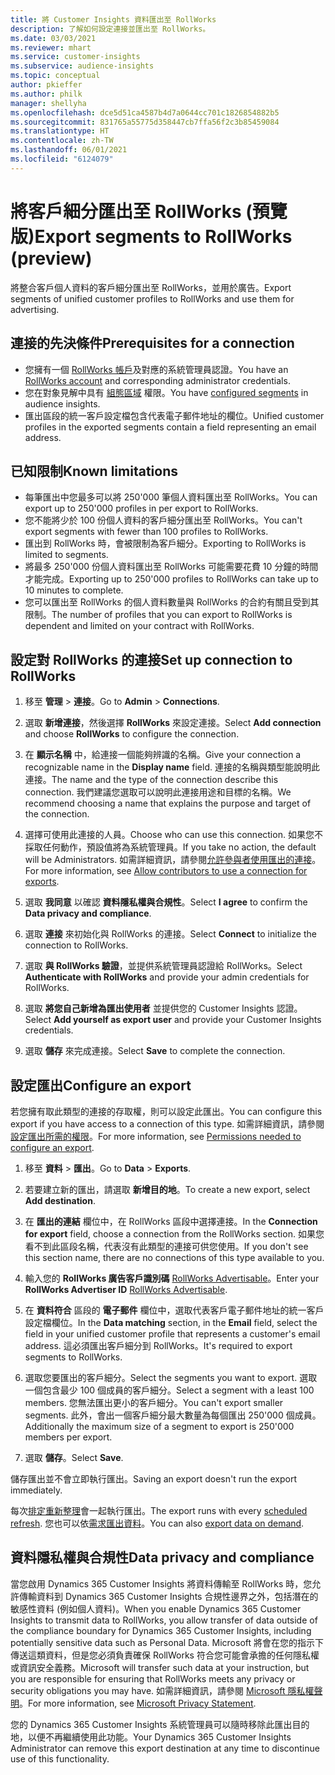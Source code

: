 ```yaml
---
title: 將 Customer Insights 資料匯出至 RollWorks
description: 了解如何設定連接並匯出至 RollWorks。
ms.date: 03/03/2021
ms.reviewer: mhart
ms.service: customer-insights
ms.subservice: audience-insights
ms.topic: conceptual
author: pkieffer
ms.author: philk
manager: shellyha
ms.openlocfilehash: dce5d51ca4587b4d7a0644cc701c1826854882b5
ms.sourcegitcommit: 831765a55775d358447cb7ffa56f2c3b85459084
ms.translationtype: HT
ms.contentlocale: zh-TW
ms.lasthandoff: 06/01/2021
ms.locfileid: "6124079"
---
```

# <a name="export-segments-to-rollworks-preview"></a><span data-ttu-id="7a152-103">將客戶細分匯出至 RollWorks (預覽版)</span><span class="sxs-lookup"><span data-stu-id="7a152-103">Export segments to RollWorks (preview)</span></span>

<span data-ttu-id="7a152-104">將整合客戶個人資料的客戶細分匯出至 RollWorks，並用於廣告。</span><span class="sxs-lookup"><span data-stu-id="7a152-104">Export segments of unified customer profiles to RollWorks and use them for advertising.</span></span> 

## <a name="prerequisites-for-a-connection"></a><span data-ttu-id="7a152-105">連接的先決條件</span><span class="sxs-lookup"><span data-stu-id="7a152-105">Prerequisites for a connection</span></span>

-   <span data-ttu-id="7a152-106">您擁有一個 [RollWorks 帳戶](https://www.rollworks.com/)及對應的系統管理員認證。</span><span class="sxs-lookup"><span data-stu-id="7a152-106">You have an [RollWorks account](https://www.rollworks.com/) and corresponding administrator credentials.</span></span>
-   <span data-ttu-id="7a152-107">您在對象見解中具有 [組態區域](segments.md) 權限。</span><span class="sxs-lookup"><span data-stu-id="7a152-107">You have [configured segments](segments.md) in audience insights.</span></span>
-   <span data-ttu-id="7a152-108">匯出區段的統一客戶設定檔包含代表電子郵件地址的欄位。</span><span class="sxs-lookup"><span data-stu-id="7a152-108">Unified customer profiles in the exported segments contain a field representing an email address.</span></span>

## <a name="known-limitations"></a><span data-ttu-id="7a152-109">已知限制</span><span class="sxs-lookup"><span data-stu-id="7a152-109">Known limitations</span></span>

- <span data-ttu-id="7a152-110">每筆匯出中您最多可以將 250'000 筆個人資料匯出至 RollWorks。</span><span class="sxs-lookup"><span data-stu-id="7a152-110">You can export up to 250'000 profiles in per export to RollWorks.</span></span>
- <span data-ttu-id="7a152-111">您不能將少於 100 份個人資料的客戶細分匯出至 RollWorks。</span><span class="sxs-lookup"><span data-stu-id="7a152-111">You can't export segments with fewer than 100 profiles to RollWorks.</span></span> 
- <span data-ttu-id="7a152-112">匯出到 RollWorks 時，會被限制為客戶細分。</span><span class="sxs-lookup"><span data-stu-id="7a152-112">Exporting to RollWorks is limited to segments.</span></span>
- <span data-ttu-id="7a152-113">將最多 250'000 份個人資料匯出至 RollWorks 可能需要花費 10 分鐘的時間才能完成。</span><span class="sxs-lookup"><span data-stu-id="7a152-113">Exporting up to 250'000 profiles to RollWorks can take up to 10 minutes to complete.</span></span> 
- <span data-ttu-id="7a152-114">您可以匯出至 RollWorks 的個人資料數量與 RollWorks 的合約有關且受到其限制。</span><span class="sxs-lookup"><span data-stu-id="7a152-114">The number of profiles that you can export to RollWorks is dependent and limited on your contract with RollWorks.</span></span>

## <a name="set-up-connection-to-rollworks"></a><span data-ttu-id="7a152-115">設定對 RollWorks 的連接</span><span class="sxs-lookup"><span data-stu-id="7a152-115">Set up connection to RollWorks</span></span>

1. <span data-ttu-id="7a152-116">移至 **管理** > **連接**。</span><span class="sxs-lookup"><span data-stu-id="7a152-116">Go to **Admin** > **Connections**.</span></span>

1. <span data-ttu-id="7a152-117">選取 **新增連接**，然後選擇 **RollWorks** 來設定連接。</span><span class="sxs-lookup"><span data-stu-id="7a152-117">Select **Add connection** and choose **RollWorks** to configure the connection.</span></span>

1. <span data-ttu-id="7a152-118">在 **顯示名稱** 中，給連接一個能夠辨識的名稱。</span><span class="sxs-lookup"><span data-stu-id="7a152-118">Give your connection a recognizable name in the **Display name** field.</span></span> <span data-ttu-id="7a152-119">連接的名稱與類型能說明此連接。</span><span class="sxs-lookup"><span data-stu-id="7a152-119">The name and the type of the connection describe this connection.</span></span> <span data-ttu-id="7a152-120">我們建議您選取可以說明此連接用途和目標的名稱。</span><span class="sxs-lookup"><span data-stu-id="7a152-120">We recommend choosing a name that explains the purpose and target of the connection.</span></span>

1. <span data-ttu-id="7a152-121">選擇可使用此連接的人員。</span><span class="sxs-lookup"><span data-stu-id="7a152-121">Choose who can use this connection.</span></span> <span data-ttu-id="7a152-122">如果您不採取任何動作，預設值將為系統管理員。</span><span class="sxs-lookup"><span data-stu-id="7a152-122">If you take no action, the default will be Administrators.</span></span> <span data-ttu-id="7a152-123">如需詳細資訊，請參閱[允許參與者使用匯出的連接](connections.md#allow-contributors-to-use-a-connection-for-exports)。</span><span class="sxs-lookup"><span data-stu-id="7a152-123">For more information, see [Allow contributors to use a connection for exports](connections.md#allow-contributors-to-use-a-connection-for-exports).</span></span>

1. <span data-ttu-id="7a152-124">選取 **我同意** 以確認 **資料隱私權與合規性**。</span><span class="sxs-lookup"><span data-stu-id="7a152-124">Select **I agree** to confirm the **Data privacy and compliance**.</span></span>

1. <span data-ttu-id="7a152-125">選取 **連接** 來初始化與 RollWorks 的連接。</span><span class="sxs-lookup"><span data-stu-id="7a152-125">Select **Connect** to initialize the connection to RollWorks.</span></span>

1. <span data-ttu-id="7a152-126">選取 **與 RollWorks 驗證**，並提供系統管理員認證給 RollWorks。</span><span class="sxs-lookup"><span data-stu-id="7a152-126">Select **Authenticate with RollWorks** and provide your admin credentials for RollWorks.</span></span>

1. <span data-ttu-id="7a152-127">選取 **將您自己新增為匯出使用者** 並提供您的 Customer Insights 認證。</span><span class="sxs-lookup"><span data-stu-id="7a152-127">Select **Add yourself as export user** and provide your Customer Insights credentials.</span></span>

1. <span data-ttu-id="7a152-128">選取 **儲存** 來完成連接。</span><span class="sxs-lookup"><span data-stu-id="7a152-128">Select **Save** to complete the connection.</span></span>

## <a name="configure-an-export"></a><span data-ttu-id="7a152-129">設定匯出</span><span class="sxs-lookup"><span data-stu-id="7a152-129">Configure an export</span></span>

<span data-ttu-id="7a152-130">若您擁有取此類型的連接的存取權，則可以設定此匯出。</span><span class="sxs-lookup"><span data-stu-id="7a152-130">You can configure this export if you have access to a connection of this type.</span></span> <span data-ttu-id="7a152-131">如需詳細資訊，請參閱[設定匯出所需的權限](export-destinations.md#set-up-a-new-export)。</span><span class="sxs-lookup"><span data-stu-id="7a152-131">For more information, see [Permissions needed to configure an export](export-destinations.md#set-up-a-new-export).</span></span>

1. <span data-ttu-id="7a152-132">移至 **資料** > **匯出**。</span><span class="sxs-lookup"><span data-stu-id="7a152-132">Go to **Data** > **Exports**.</span></span>

1. <span data-ttu-id="7a152-133">若要建立新的匯出，請選取 **新增目的地**。</span><span class="sxs-lookup"><span data-stu-id="7a152-133">To create a new export, select **Add destination**.</span></span>

1. <span data-ttu-id="7a152-134">在 **匯出的連結** 欄位中，在 RollWorks 區段中選擇連接。</span><span class="sxs-lookup"><span data-stu-id="7a152-134">In the **Connection for export** field, choose a connection from the RollWorks section.</span></span> <span data-ttu-id="7a152-135">如果您看不到此區段名稱，代表沒有此類型的連接可供您使用。</span><span class="sxs-lookup"><span data-stu-id="7a152-135">If you don't see this section name, there are no connections of this type available to you.</span></span>

1. <span data-ttu-id="7a152-136">輸入您的 **RollWorks 廣告客戶識別碼** [RollWorks Advertisable](https://help.adroll.com/hc/articles/212011838-Advertiser-Profiles)。</span><span class="sxs-lookup"><span data-stu-id="7a152-136">Enter your **RollWorks Advertiser ID** [RollWorks Advertisable](https://help.adroll.com/hc/articles/212011838-Advertiser-Profiles).</span></span>

3. <span data-ttu-id="7a152-137">在 **資料符合** 區段的 **電子郵件** 欄位中，選取代表客戶電子郵件地址的統一客戶設定檔欄位。</span><span class="sxs-lookup"><span data-stu-id="7a152-137">In the **Data matching** section, in the **Email** field, select the field in your unified customer profile that represents a customer's email address.</span></span> <span data-ttu-id="7a152-138">這必須匯出客戶細分到 RollWorks。</span><span class="sxs-lookup"><span data-stu-id="7a152-138">It's required to export segments to RollWorks.</span></span>

1. <span data-ttu-id="7a152-139">選取您要匯出的客戶細分。</span><span class="sxs-lookup"><span data-stu-id="7a152-139">Select the segments you want to export.</span></span> <span data-ttu-id="7a152-140">選取一個包含最少 100 個成員的客戶細分。</span><span class="sxs-lookup"><span data-stu-id="7a152-140">Select a segment with a least 100 members.</span></span> <span data-ttu-id="7a152-141">您無法匯出更小的客戶細分。</span><span class="sxs-lookup"><span data-stu-id="7a152-141">You can't export smaller segments.</span></span> <span data-ttu-id="7a152-142">此外，會出一個客戶細分最大數量為每個匯出 250'000 個成員。</span><span class="sxs-lookup"><span data-stu-id="7a152-142">Additionally the maximum size of a segment to export is 250'000 members per export.</span></span> 

1. <span data-ttu-id="7a152-143">選取 **儲存**。</span><span class="sxs-lookup"><span data-stu-id="7a152-143">Select **Save**.</span></span>

<span data-ttu-id="7a152-144">儲存匯出並不會立即執行匯出。</span><span class="sxs-lookup"><span data-stu-id="7a152-144">Saving an export doesn't run the export immediately.</span></span>

<span data-ttu-id="7a152-145">每次[排定重新整理](system.md#schedule-tab)會一起執行匯出。</span><span class="sxs-lookup"><span data-stu-id="7a152-145">The export runs with every [scheduled refresh](system.md#schedule-tab).</span></span> <span data-ttu-id="7a152-146">您也可以依[需求匯出資料](export-destinations.md#run-exports-on-demand)。</span><span class="sxs-lookup"><span data-stu-id="7a152-146">You can also [export data on demand](export-destinations.md#run-exports-on-demand).</span></span> 


## <a name="data-privacy-and-compliance"></a><span data-ttu-id="7a152-147">資料隱私權與合規性</span><span class="sxs-lookup"><span data-stu-id="7a152-147">Data privacy and compliance</span></span>

<span data-ttu-id="7a152-148">當您啟用 Dynamics 365 Customer Insights 將資料傳輸至 RollWorks 時，您允許傳輸資料到 Dynamics 365 Customer Insights 合規性邊界之外，包括潛在的敏感性資料 (例如個人資料)。</span><span class="sxs-lookup"><span data-stu-id="7a152-148">When you enable Dynamics 365 Customer Insights to transmit data to RollWorks, you allow transfer of data outside of the compliance boundary for Dynamics 365 Customer Insights, including potentially sensitive data such as Personal Data.</span></span> <span data-ttu-id="7a152-149">Microsoft 將會在您的指示下傳送這類資料，但是您必須負責確保 RollWorks 符合您可能會承擔的任何隱私權或資訊安全義務。</span><span class="sxs-lookup"><span data-stu-id="7a152-149">Microsoft will transfer such data at your instruction, but you are responsible for ensuring that RollWorks meets any privacy or security obligations you may have.</span></span> <span data-ttu-id="7a152-150">如需詳細資訊，請參閱 [Microsoft 隱私權聲明](https://go.microsoft.com/fwlink/?linkid=396732)。</span><span class="sxs-lookup"><span data-stu-id="7a152-150">For more information, see [Microsoft Privacy Statement](https://go.microsoft.com/fwlink/?linkid=396732).</span></span>

<span data-ttu-id="7a152-151">您的 Dynamics 365 Customer Insights 系統管理員可以隨時移除此匯出目的地，以便不再繼續使用此功能。</span><span class="sxs-lookup"><span data-stu-id="7a152-151">Your Dynamics 365 Customer Insights Administrator can remove this export destination at any time to discontinue use of this functionality.</span></span>
